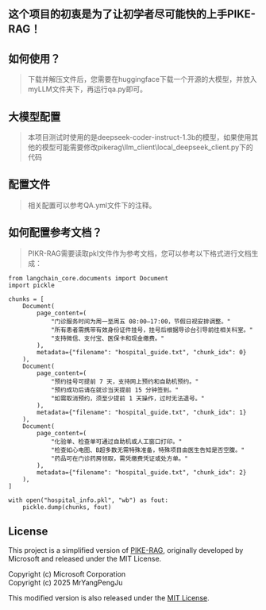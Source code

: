## 这个项目的初衷是为了让初学者尽可能快的上手PIKE-RAG！

## 如何使用？
> 下载并解压文件后，您需要在huggingface下载一个开源的大模型，并放入myLLM文件夹下，再运行qa.py即可。


## 大模型配置
> 本项目测试时使用的是deepseek-coder-instruct-1.3b的模型，如果使用其他的模型可能需要修改pikerag\llm_client\local_deepseek_client.py下的代码

## 配置文件 
> 相关配置可以参考QA.yml文件下的注释。

## 如何配置参考文档？
> PIKR-RAG需要读取pkl文件作为参考文档，您可以参考以下格式进行文档生成：
```
from langchain_core.documents import Document
import pickle

chunks = [
    Document(
        page_content=(
            "门诊服务时间为周一至周五 08:00–17:00，节假日视安排调整。"
            "所有患者需携带有效身份证件挂号，挂号后根据导诊台引导前往相关科室。"
            "支持微信、支付宝、医保卡和现金缴费。"
        ),
        metadata={"filename": "hospital_guide.txt", "chunk_idx": 0}
    ),
    Document(
        page_content=(
            "预约挂号可提前 7 天，支持网上预约和自助机预约。"
            "预约成功后请在就诊当天提前 15 分钟签到。"
            "如需取消预约，须至少提前 1 天操作，过时无法退号。"
        ),
        metadata={"filename": "hospital_guide.txt", "chunk_idx": 1}
    ),
    Document(
        page_content=(
            "化验单、检查单可通过自助机或人工窗口打印。"
            "检查如心电图、B超多数无需特殊准备，特殊项目由医生告知是否空腹。"
            "药品可在门诊药房领取，需凭缴费凭证或处方单。"
        ),
        metadata={"filename": "hospital_guide.txt", "chunk_idx": 2}
    ),
]

with open("hospital_info.pkl", "wb") as fout:
    pickle.dump(chunks, fout)

```

## License

This project is a simplified version of [PIKE-RAG](https://github.com/microsoft/PIKE-RAG), originally developed by Microsoft and released under the MIT License.

Copyright (c) Microsoft Corporation  
Copyright (c) 2025 MrYangPengJu

This modified version is also released under the [MIT License](./LICENSE).
